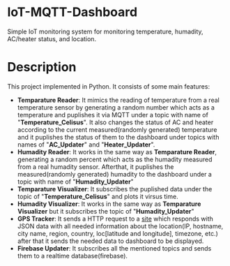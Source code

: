 # IoT-MQTT-Dashboard
 Simple IoT monitoring system for monitoring temperature, humadity, AC/heater status, and location.

# Description
 This project implemented in Python. It consists of some main features:
 * __Temparature Reader__: It mimics the reading of temperature from a real temperature sensor
							by generating a random number which acts as a temperature and puplishes
							it via MQTT under a topic with name of "__Temperature_Celisus__". It also
							changes the status of AC and heater according to the current 
							measured(randomly generated) temperature and it puplishes the status of them 
							to the dashboard under topics with names of "__AC_Updater__" and "__Heater_Updater__".
 * __Humadity Reader__: It works in the same way as __Temparature Reader__, generating a random percent which
						acts as the humadity measured from a real humadity sensor. Afterthat, it puplishes 
						the measured(randomly generated) humadity to the dashboard under a topic with name of
						"__Humadity_Updater__"
 * __Temparature Visualizer__: It subscribes the puplished data under the topic of "__Temperature_Celisus__" 
								and plots it virsus time.
 * __Humadity Visualizer__: It works in the same way as __Temparature Visualizer__ but it subscribes the topic of
							"__Humadity_Updater__"
 * __GPS Tracker__: It sends a HTTP request to a [site](https://ipinfo.io/) which responds with JSON data with all 
					needed information about the location(IP, hostname, city name, region, country, loc[latitude and longitude], timezone, etc.)
					after that it sends the needed data to dashboard to be displayed.
 * __Firebase Updater__: It subscribes all the mentioned topics and sends them to a realtime database(firebase).

